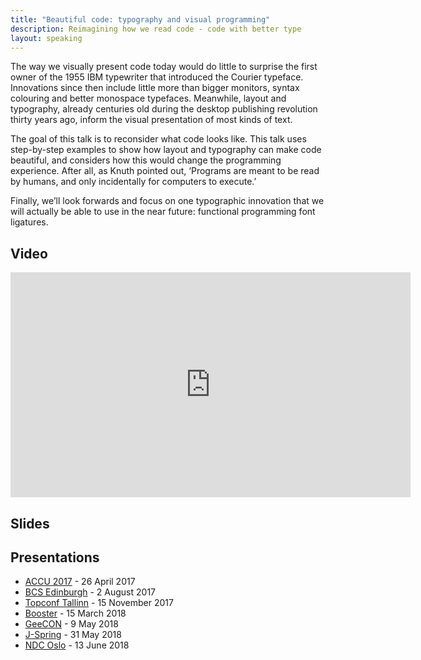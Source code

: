 ```yaml
---
title: "Beautiful code: typography and visual programming"
description: Reimagining how we read code - code with better type
layout: speaking
---
```


The way we visually present code today would do little to surprise the first owner of the 1955 IBM typewriter that introduced the Courier typeface.
Innovations since then include little more than bigger monitors, syntax colouring and better monospace typefaces.
Meanwhile, layout and typography, already centuries old during the desktop publishing revolution thirty years ago, inform the visual presentation of most kinds of text.

The goal of this talk is to reconsider what code looks like.
This talk uses step-by-step examples to show how layout and typography can make code beautiful, and considers how this would change the programming experience.
After all, as Knuth pointed out, ‘Programs are meant to be read by humans, and only incidentally for computers to execute.’

Finally, we’ll look forwards and focus on one typographic innovation that we will actually be able to use in the near future: functional programming font ligatures.

## Video

<iframe src="https://player.vimeo.com/video/260487307" width="640" height="360" frameborder="0" webkitallowfullscreen mozallowfullscreen allowfullscreen></iframe>

## Slides

<script async class="speakerdeck-embed" data-id="bcbfc6b6929b44eb83f530693cd53ce8" data-ratio="1.77777777777778" src="//speakerdeck.com/assets/embed.js"></script>

## Presentations

* [ACCU 2017](https://conference.accu.org/site/stories/2017/schedule.html) - 26 April 2017
* [BCS Edinburgh](http://edinburgh.bcs.org/events/2017/170802.htm) - 2 August 2017
* [Topconf Tallinn](https://www.topconf.com/conference//topconf-tallinn-2017/talk/beautiful-code-typography-and-visual-programming/) - 15 November 2017
* [Booster](https://2018.boosterconf.no/talks/1070) - 15 March 2018
* [GeeCON](https://2018.geecon.org/speakers/info.html?id=333) - 9 May 2018
* [J-Spring](http://jspring.nl/speakers/peter-hilton/) - 31 May 2018
* [NDC Oslo](https://ndcoslo.com/speaker/peter-hilton/) - 13 June 2018
